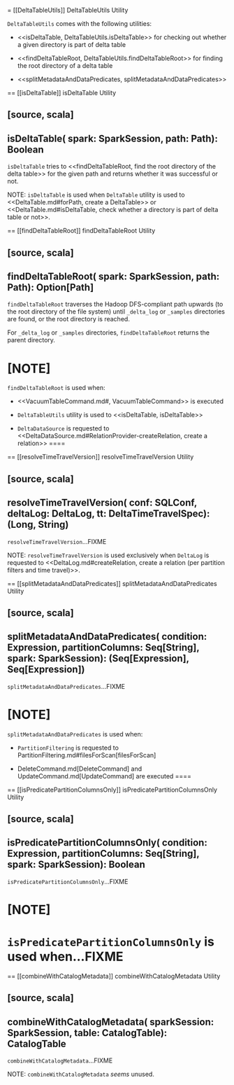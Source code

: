 = [[DeltaTableUtils]] DeltaTableUtils Utility

`DeltaTableUtils` comes with the following utilities:

* <<isDeltaTable, DeltaTableUtils.isDeltaTable>> for checking out whether a given directory is part of delta table

* <<findDeltaTableRoot, DeltaTableUtils.findDeltaTableRoot>> for finding the root directory of a delta table

* <<splitMetadataAndDataPredicates, splitMetadataAndDataPredicates>>

== [[isDeltaTable]] isDeltaTable Utility

[source, scala]
----
isDeltaTable(
  spark: SparkSession,
  path: Path): Boolean
----

`isDeltaTable` tries to <<findDeltaTableRoot, find the root directory of the delta table>> for the given path and returns whether it was successful or not.

NOTE: `isDeltaTable` is used when `DeltaTable` utility is used to <<DeltaTable.md#forPath, create a DeltaTable>> or <<DeltaTable.md#isDeltaTable, check whether a directory is part of delta table or not>>.

== [[findDeltaTableRoot]] findDeltaTableRoot Utility

[source, scala]
----
findDeltaTableRoot(
  spark: SparkSession,
  path: Path): Option[Path]
----

`findDeltaTableRoot` traverses the Hadoop DFS-compliant path upwards (to the root directory of the file system) until `_delta_log` or `_samples` directories are found, or the root directory is reached.

For `_delta_log` or `_samples` directories, `findDeltaTableRoot` returns the parent directory.

[NOTE]
====
`findDeltaTableRoot` is used when:

* <<VacuumTableCommand.md#, VacuumTableCommand>> is executed

* `DeltaTableUtils` utility is used to <<isDeltaTable, isDeltaTable>>

* `DeltaDataSource` is requested to <<DeltaDataSource.md#RelationProvider-createRelation, create a relation>>
====

== [[resolveTimeTravelVersion]] resolveTimeTravelVersion Utility

[source, scala]
----
resolveTimeTravelVersion(
  conf: SQLConf,
  deltaLog: DeltaLog,
  tt: DeltaTimeTravelSpec): (Long, String)
----

`resolveTimeTravelVersion`...FIXME

NOTE: `resolveTimeTravelVersion` is used exclusively when `DeltaLog` is requested to <<DeltaLog.md#createRelation, create a relation (per partition filters and time travel)>>.

== [[splitMetadataAndDataPredicates]] splitMetadataAndDataPredicates Utility

[source, scala]
----
splitMetadataAndDataPredicates(
  condition: Expression,
  partitionColumns: Seq[String],
  spark: SparkSession): (Seq[Expression], Seq[Expression])
----

`splitMetadataAndDataPredicates`...FIXME

[NOTE]
====
`splitMetadataAndDataPredicates` is used when:

* `PartitionFiltering` is requested to PartitionFiltering.md#filesForScan[filesForScan]

* DeleteCommand.md[DeleteCommand] and UpdateCommand.md[UpdateCommand] are executed
====

== [[isPredicatePartitionColumnsOnly]] isPredicatePartitionColumnsOnly Utility

[source, scala]
----
isPredicatePartitionColumnsOnly(
  condition: Expression,
  partitionColumns: Seq[String],
  spark: SparkSession): Boolean
----

`isPredicatePartitionColumnsOnly`...FIXME

[NOTE]
====
`isPredicatePartitionColumnsOnly` is used when...FIXME
====

== [[combineWithCatalogMetadata]] combineWithCatalogMetadata Utility

[source, scala]
----
combineWithCatalogMetadata(
  sparkSession: SparkSession,
  table: CatalogTable): CatalogTable
----

`combineWithCatalogMetadata`...FIXME

NOTE: `combineWithCatalogMetadata` _seems_ unused.
